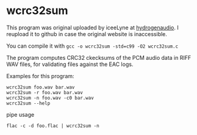 # wcrc32sum
This program was original uploaded by iceeLyne at [hydrogenaudio](https://hydrogenaud.io/index.php/topic,102787.0.html). I reupload it to github in case the original website is inaccessible.

You can compile it with `gcc -o wcrc32sum -std=c99 -O2 wcrc32sum.c`

The program computes CRC32 ckecksums of the PCM audio data in RIFF WAV files, for validating files against the EAC logs.

Examples for this program:
```
wcrc32sum foo.wav bar.wav
wcrc32sum -r foo.wav bar.wav
wcrc32sum -n foo.wav -c0 bar.wav
wcrc32sum --help
```
pipe usage
```
flac -c -d foo.flac | wcrc32sum -n
```
